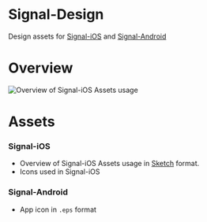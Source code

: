 # Signal-Design

Design assets for [Signal-iOS](https://github.com/WhisperSystems/Signal-iOS) and [Signal-Android](https://github.com/WhisperSystems/Signal-android)

# Overview
![Overview of Signal-iOS Assets usage ](https://github.com/WhisperSystems/Signal-Design/blob/added-readme/ios/iOS%20App%20Store%202.18.png?raw=true)

# Assets
### Signal-iOS
- Overview of Signal-iOS Assets usage in [Sketch](https://www.sketchapp.com) format.
- Icons used in Signal-iOS   

### Signal-Android
- App icon in `.eps` format
